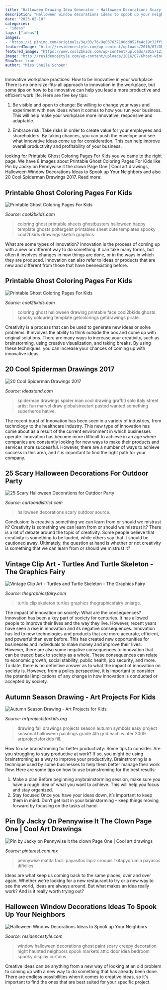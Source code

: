 ```yaml
---
title: "Halloween Drawing Idea Generator ~ Halloween Decorations Scary Outdoor Source"
description: "Halloween window decorations ideas to spook up your neighbors"
date: "2023-02-10"
categories:
- "ideas"
tags: ["ideas"]
images:
- "https://i.pinimg.com/originals/9e/03/76/9e037637100dd052fe4c19c32ff9bc77.jpg"
featuredImage: "http://residencestyle.com/wp-content/uploads/2016/07/Ghost-window-halloween.jpg"
featured_image: "https://www.cool2bkids.com/wp-content/uploads/2015/12/Happy-Ghost-Coloring-Pages.jpg"
image: "http://residencestyle.com/wp-content/uploads/2016/07/Ghost-window-halloween.jpg"
ShowToc: true
author: "Miss Sheila Schoen"
---
```



Innovative workplace practices: How to be innovative in your workplace
There is no one-size-fits-all approach to innovation in the workplace, but some tips on how to be innovative can help you lead a more productive and efficient work life. Here are five key tips:
1. Be visible and open to change: Be willing to change your ways and experiment with new ideas when it comes to how you run your business. This will help make your workplace more innovative, responsive and adaptable.

2. Embrace risk: Take risks in order to create value for your employees and shareholders. By taking chances, you can push the envelope and see what innovative ideas come up for consideration. This can help improve overall productivity and profitability of your business.


	

		
looking for Printable Ghost Coloring Pages For Kids you've came to the right page. We have 8 Images about Printable Ghost Coloring Pages For Kids like Pin by Jacky on Pennywise it the clown Page One | Cool art drawings, Halloween Window Decorations Ideas to Spook up Your Neighbors and also 20 Cool Spiderman Drawings 2017. Read more:
		
    
## Printable Ghost Coloring Pages For Kids

<img loading=lazy src="https://www.cool2bkids.com/wp-content/uploads/2015/12/Happy-Ghost-Coloring-Pages.jpg" onerror="this.onerror=null;this.src='https://tse1.mm.bing.net/th?id=OIP.KF0Pkl-KAfJ0ibziFWh9NwHaLk&amp;pid=15.1';" alt="Printable Ghost Coloring Pages For Kids">

_Source: cool2bkids.com_

>coloring ghost printable sheets ghostbusters halloween happy template ghosts poltergeist printables sheet cute templates spooky cool2bkids drawings sketch graphics. 

	

What are some types of innovation?
Innovation is the process of coming up with a new or different way to do something. It can take many forms, but often it involves changes in how things are done, or in the ways in which they are produced. Innovation can also refer to ideas or products that are new and different from those that have beenexisting before.

    
## Printable Ghost Coloring Pages For Kids

<img loading=lazy src="https://www.cool2bkids.com/wp-content/uploads/2015/12/Halloween-Ghost-Coloring-Pages.jpg" onerror="this.onerror=null;this.src='https://tse4.mm.bing.net/th?id=OIP.57dpIlBDhYHdob7m1zwkpgHaKe&amp;pid=15.1';" alt="Printable Ghost Coloring Pages For Kids">

_Source: cool2bkids.com_

>coloring ghost halloween drawing printable face cool2bkids ghosts spooky colouring template getcolorings getdrawings pirate. 

	

Creativity is a process that can be used to generate new ideas or solve problems. It involves the ability to think outside the box and come up with original solutions. There are many ways to increase your creativity, such as brainstorming, using creative visualization, and taking breaks. By using these techniques, you can increase your chances of coming up with innovative ideas.

    
## 20 Cool Spiderman Drawings 2017

<img loading=lazy src="https://ideastand.com/wp-content/uploads/2014/07/spiderman-drawings/3-spiderman-drawings.jpg" onerror="this.onerror=null;this.src='https://tse4.mm.bing.net/th?id=OIP.7RI0wOBJuNjRfjGsiVAqeAHaJ7&amp;pid=15.1';" alt="20 Cool Spiderman Drawings 2017">

_Source: ideastand.com_

>spiderman drawings spider man cool drawing graffiti solo italy street artist fun marvel draw globalstreetart pasted wanted something superheros hative. 

	

The recent burst of Innovation has been seen in a variety of industries, from technology to the healthcare industry. This new type of innovation has come about as a result of the current environment in which businesses operate. Innovation has become more difficult to achieve in an age where companies are constantly looking for new ways to make their products and services more successful. However, there are a number of ways to achieve success in this area, and it is important to find the right path for your company.

    
## 25 Scary Halloween Decorations For Outdoor Party

<img loading=lazy src="http://www.cartoondistrict.com/wp-content/uploads/2017/07/Scary-Halloween-Decorations-for-Outdoor-Party0101.jpg" onerror="this.onerror=null;this.src='https://tse2.mm.bing.net/th?id=OIP.LfG1KTjB6VXwwCpzGuWuUAHaPb&amp;pid=15.1';" alt="25 Scary Halloween Decorations for Outdoor Party">

_Source: cartoondistrict.com_

>halloween decorations scary outdoor source. 

	

Conclusion: Is creativity something we can learn from or should we mistrust it?
Creativity is something we can learn from or should we mistrust it?
There is a lot of debate around the topic of creativity. Some people believe that creativity is something to be lauded, while others say that it should be cautioned away. Ultimately, the question at hand is whether or not creativity is something that we can learn from or should we mistrust it?

    
## Vintage Clip Art - Turtles And Turtle Skeleton - The Graphics Fairy

<img loading=lazy src="https://thegraphicsfairy.com/wp-content/uploads/blogger/-5LvSX57hdto/T-Hz57oLyeI/AAAAAAAASYU/yr2WO1-cBOE/s1600/Turtle-Vintage-Image-GraphicsFairy2.jpg" onerror="this.onerror=null;this.src='https://tse2.mm.bing.net/th?id=OIP.8JTojSvOSpURqp_C4uclTgHaEH&amp;pid=15.1';" alt="Vintage Clip Art - Turtles and Turtle Skeleton - The Graphics Fairy">

_Source: thegraphicsfairy.com_

>turtle clip skeleton turtles graphics thegraphicsfairy enlarge. 

	

The impact of innovation on society: What are the consequences?
Innovation has been a key part of society for centuries. It has allowed people to improve their lives and the way they live. However, recent years have seen a rise in innovation and its negative consequences. Innovation has led to new technologies and products that are more accurate, efficient, and powerful than ever before. This has created new opportunities for businesses and individuals to make money and improve their lives. However, there are also some negative consequences to innovation that can be traced back to society as a whole. These consequences can relate to economic growth, social stability, public health, job security, and more. To date, there is no definitive answer as to what the impact of innovation on society is. However, from a policy perspective, it is important to consider the potential implications of any change in how innovation is conducted or accepted by society.

    
## Autumn Season Drawing - Art Projects For Kids

<img loading=lazy src="http://artprojectsforkids.org/wp-content/uploads/2011/10/Fall-symbols-drawings.jpg" onerror="this.onerror=null;this.src='https://tse3.mm.bing.net/th?id=OIP.EoA2HoKTMuEOKM5eaS0mCQHaJ9&amp;pid=15.1';" alt="Autumn Season Drawing - Art Projects for Kids">

_Source: artprojectsforkids.org_

>drawing fall drawings projects season autumn symbols easy project seasonal halloween paintings grade 4th grid each winter 2009 artprojectsforkids fill. 

	

How to use brainstroming for better productivity: Some tips to consider.
Are you struggling to stay productive at work? If so, you might be using brainstroming as a way to improve your productivity. Brainstroming is a technique used by some businesses to help them better manage their work flow. Here are some tips on how to use brainstroming for the best results: 
1) Make a plan 
Before beginning anybrainstorming session, make sure you have a rough idea of what you want to achieve. This will help you focus and stay organized. 
2) Stay focused 
Once you have your ideas down, it’s important to keep them in mind. Don’t get lost in your brainstorming – keep things moving forward by focusing on the tasks at hand.

    
## Pin By Jacky On Pennywise It The Clown Page One | Cool Art Drawings

<img loading=lazy src="https://i.pinimg.com/originals/9e/03/76/9e037637100dd052fe4c19c32ff9bc77.jpg" onerror="this.onerror=null;this.src='https://tse3.mm.bing.net/th?id=OIP.wsEgZ2QEoVLMnZUHA2efrwHaJ5&amp;pid=15.1';" alt="Pin by Jacky on Pennywise it the clown Page One | Cool art drawings">

_Source: pinterest.com.mx_

>pennywise matita facili payasitos lapiz croquis 1kitapyorumla payasos dificiles. 

	

Ideas are what keep us coming back to the same places, over and over again. Whether we're looking for a new restaurant to try or a new way to see the world, ideas are always around. But what makes an idea really work? And is it really worth trying out?

    
## Halloween Window Decorations Ideas To Spook Up Your Neighbors

<img loading=lazy src="http://residencestyle.com/wp-content/uploads/2016/07/Ghost-window-halloween.jpg" onerror="this.onerror=null;this.src='https://tse2.mm.bing.net/th?id=OIP.N_osbRSbrYFHL3RZmSEfIAHaNL&amp;pid=15.1';" alt="Halloween Window Decorations Ideas to Spook up Your Neighbors">

_Source: residencestyle.com_

>window halloween decorations ghost paint scary creepy decoration night haunted neighbors spook markets attic door idea bedroom spooky display curtains. 

	

Creative ideas can be anything from a new way of looking at an old problem to coming up with a new way to do something that has already been done. There are endless possibilities when it comes to creative ideas, so it's important to find the ones that are best suited for your specific project.

